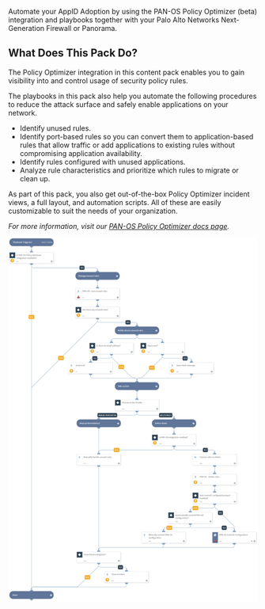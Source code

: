 Automate your AppID Adoption by using the PAN-OS Policy Optimizer (beta) integration and playbooks together with your Palo Alto Networks Next-Generation Firewall or Panorama.


## What Does This Pack Do?
The Policy Optimizer integration in this content pack enables you to gain visibility into and control usage of security policy rules.

The playbooks in this pack also help you automate the following procedures to reduce the attack surface and safely enable applications on your network.

- Identify unused rules.
- Identify port-based rules so you can convert them to application-based rules that allow traffic or add applications to existing rules without compromising application availability.
- Identify rules configured with unused applications.
- Analyze rule characteristics and prioritize which rules to migrate or clean up.

As part of this pack, you also get out-of-the-box Policy Optimizer incident views, a full layout, and automation scripts. All of these are easily customizable to suit the needs of your organization.

_For more information, visit our [PAN-OS Policy Optimizer docs page](https://xsoar.pan.dev/docs/reference/packs/policy-optimizer)._

![Policy_Optimizer_-_Manage_Unused_Rules](binary_files/Policy_Optimizer_-_Manage_Unused_Rules.png)
